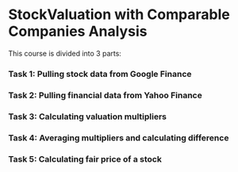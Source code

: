 # StockValuation with Comparable Companies Analysis

This course is divided into 3 parts:

### Task 1: Pulling stock data from Google Finance
### Task 2: Pulling financial data from Yahoo Finance
### Task 3: Calculating valuation multipliers
### Task 4: Averaging multipliers and calculating difference
### Task 5: Calculating fair price of a stock
